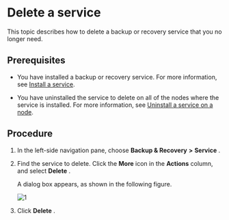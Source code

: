 Delete a service
=====================================

This topic describes how to delete a backup or recovery service that you no longer need.

Prerequisites
----------------------------------

* You have installed a backup or recovery service. For more information, see [Install a service](../1000.manage-backup-and-recovery-service/200.installation-services.md).

* You have uninstalled the service to delete on all of the nodes where the service is installed. For more information, see [Uninstall a service on a node](../1000.manage-backup-and-recovery-service/1100.uninstalls-a-node.md).

Procedure
------------------------------

1. In the left-side navigation pane, choose **Backup \& Recovery** **\>** **Service** .

2. Find the service to delete. Click the **More** icon in the **Actions** column, and select **Delete** .

   A dialog box appears, as shown in the following figure. 

   ![1](https://help-static-aliyun-doc.aliyuncs.com/assets/img/en-US/0014306461/p394682.png)

3. Click **Delete** .
